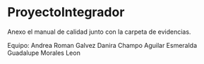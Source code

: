 # ProyectoIntegrador
Anexo el manual de calidad junto con la carpeta de evidencias. 

Equipo: Andrea Roman Galvez 
Danira Champo Aguilar 
Esmeralda Guadalupe Morales Leon 
